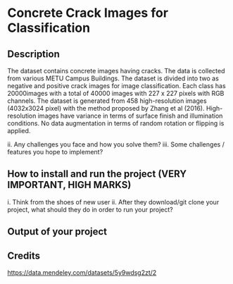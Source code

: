 # Concrete Crack Images for Classification
## Description
The dataset contains concrete images having cracks. The data is collected from various METU Campus Buildings.
The dataset is divided into two as negative and positive crack images for image classification. 
Each class has 20000images with a total of 40000 images with 227 x 227 pixels with RGB channels. 
The dataset is generated from 458 high-resolution images (4032x3024 pixel) with the method proposed by Zhang et al (2016). 
High-resolution images have variance in terms of surface finish and illumination conditions. 
No data augmentation in terms of random rotation or flipping is applied. 

ii.	Any challenges you face and how you solve them?
iii.	Some challenges / features you hope to implement?
## How to install and run the project (VERY IMPORTANT, HIGH MARKS)
i.	Think from the shoes of new user
ii.	After they download/git clone your project, what should they do in order to run your project? 
## Output of your project

## Credits
https://data.mendeley.com/datasets/5y9wdsg2zt/2
